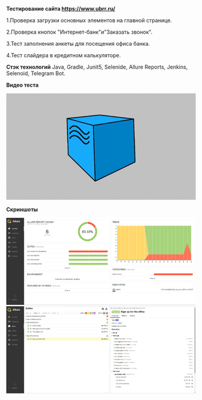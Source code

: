 **Тестирование сайта https://www.ubrr.ru/**

1.Проверка загрузки основных элементов на главной странице.

2.Проверка кнопок "Интернет-банк"и"Заказать звонок".

3.Тест заполнения анкеты для посещения офиса банка.

4.Тест слайдера в кредитном калькуляторе.

**Стэк технологий**
Java, Gradle, Junit5, Selenide, Allure Reports, Jenkins, Selenoid, Telegram Bot.

**Видео теста**

![alt text](https://github.com/MightyBoolik/UBRR_CV/blob/0b58886d7af44c4196ea8f4a1ab0f5bb6552d4fb/files/Allure_ubrr.gif "**Видео теста**")

**Скриншоты**

![alt text](files/Allure_ubrr.png "Allure")
![alt text](files/Aluure1_ubrr.png "Allure")

